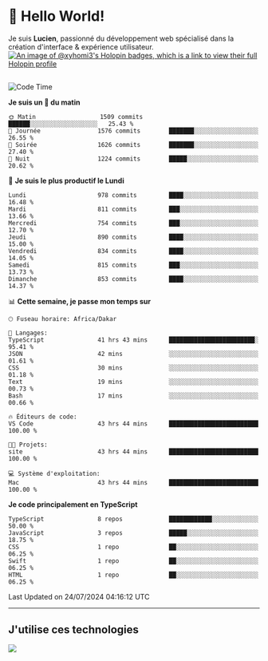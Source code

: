 # 👋 Hello World!

Je suis **Lucien**, passionné du développement web spécialisé dans la création d'interface & expérience utilisateur.
[![An image of @xyhomi3's Holopin badges, which is a link to view their full Holopin profile](https://holopin.me/xyhomi3)](https://holopin.io/@xyhomi3)

##

<!--START_SECTION:waka-->
![Code Time](http://img.shields.io/badge/Code%20Time-1%2C571%20hrs%2018%20mins-blue)

**Je suis un 🐤 du matin** 

```text
🌞 Matin                  1509 commits        ██████░░░░░░░░░░░░░░░░░░░   25.43 % 
🌆 Journée                1576 commits        ███████░░░░░░░░░░░░░░░░░░   26.55 % 
🌃 Soirée                 1626 commits        ███████░░░░░░░░░░░░░░░░░░   27.40 % 
🌙 Nuit                   1224 commits        █████░░░░░░░░░░░░░░░░░░░░   20.62 % 
```
📅 **Je suis le plus productif le Lundi** 

```text
Lundi                    978 commits         ████░░░░░░░░░░░░░░░░░░░░░   16.48 % 
Mardi                    811 commits         ███░░░░░░░░░░░░░░░░░░░░░░   13.66 % 
Mercredi                 754 commits         ███░░░░░░░░░░░░░░░░░░░░░░   12.70 % 
Jeudi                    890 commits         ████░░░░░░░░░░░░░░░░░░░░░   15.00 % 
Vendredi                 834 commits         ████░░░░░░░░░░░░░░░░░░░░░   14.05 % 
Samedi                   815 commits         ███░░░░░░░░░░░░░░░░░░░░░░   13.73 % 
Dimanche                 853 commits         ████░░░░░░░░░░░░░░░░░░░░░   14.37 % 
```


📊 **Cette semaine, je passe mon temps sur** 

```text
🕑︎ Fuseau horaire: Africa/Dakar

💬 Langages: 
TypeScript               41 hrs 43 mins      ████████████████████████░   95.41 % 
JSON                     42 mins             ░░░░░░░░░░░░░░░░░░░░░░░░░   01.61 % 
CSS                      30 mins             ░░░░░░░░░░░░░░░░░░░░░░░░░   01.18 % 
Text                     19 mins             ░░░░░░░░░░░░░░░░░░░░░░░░░   00.73 % 
Bash                     17 mins             ░░░░░░░░░░░░░░░░░░░░░░░░░   00.66 % 

🔥 Éditeurs de code: 
VS Code                  43 hrs 44 mins      █████████████████████████   100.00 % 

🐱‍💻 Projets: 
site                     43 hrs 44 mins      █████████████████████████   100.00 % 

💻 Système d'exploitation: 
Mac                      43 hrs 44 mins      █████████████████████████   100.00 % 
```

**Je code principalement en TypeScript** 

```text
TypeScript               8 repos             ████████████░░░░░░░░░░░░░   50.00 % 
JavaScript               3 repos             █████░░░░░░░░░░░░░░░░░░░░   18.75 % 
CSS                      1 repo              ██░░░░░░░░░░░░░░░░░░░░░░░   06.25 % 
Swift                    1 repo              ██░░░░░░░░░░░░░░░░░░░░░░░   06.25 % 
HTML                     1 repo              ██░░░░░░░░░░░░░░░░░░░░░░░   06.25 % 
```




 Last Updated on 24/07/2024 04:16:12 UTC
<!--END_SECTION:waka-->
---

## J'utilise ces technologies

<p align="left">
  <a href="https://skillicons.dev">
    <img src="https://skillicons.dev/icons?i=ts,js,md,scss,tailwind,react,docker,express,astro,vite,nextjs,vercel,figma,ableton" />
  </a>
</p>

